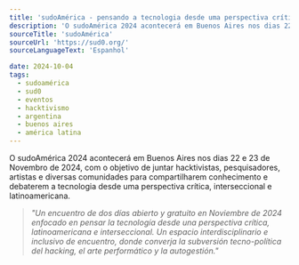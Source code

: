 ```yaml
---
title: 'sudoAmérica - pensando a tecnologia desde uma perspectiva crítica e latinoamericana.'
description: 'O sudoAmérica 2024 acontecerá em Buenos Aires nos dias 22 e 23 de Novembro de 2024, com o objetivo de reunir hacktivistas, pesquisadores, artistas e diversas comunidades para compartilhamento conhecimento e debates sobre tecnologia desde uma perspectiva crítica, interseccional e latinoamericana.'
sourceTitle: 'sudoAmérica'
sourceUrl: 'https://sud0.org/'
sourceLanguageText: 'Espanhol'

date: 2024-10-04
tags:
  - sudoamérica
  - sud0
  - eventos
  - hacktivismo
  - argentina
  - buenos aires
  - américa latina
---
```


O sudoAmérica 2024 acontecerá em Buenos Aires nos dias 22 e 23 de Novembro de 2024, com o objetivo de juntar hacktivistas, pesquisadores, artistas e diversas comunidades para compartilharem conhecimento e debaterem a tecnologia desde uma perspectiva crítica, interseccional e latinoamericana.

> _"Un encuentro de dos días abierto y gratuito en Noviembre de 2024 enfocado en pensar la tecnología desde una perspectiva crítica, latinoamericana e interseccional. Un espacio interdisciplinario e inclusivo de encuentro, donde converja la subversión tecno-política del hacking, el arte performático y la autogestión."_

